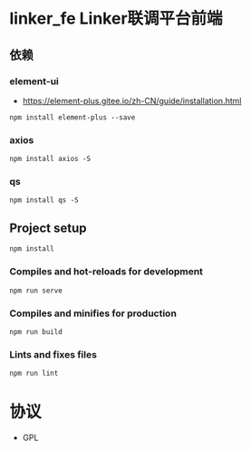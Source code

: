 # linker_fe Linker联调平台前端
## 依赖
### element-ui
- https://element-plus.gitee.io/zh-CN/guide/installation.html
```
npm install element-plus --save
```
### axios
```
npm install axios -S
```
### qs
```
npm install qs -S
```

## Project setup
```
npm install
```

### Compiles and hot-reloads for development
```
npm run serve
```

### Compiles and minifies for production
```
npm run build
```

### Lints and fixes files
```
npm run lint
```

# 协议
- GPL
